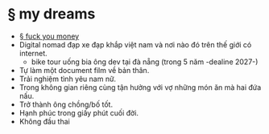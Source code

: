 # § my dreams

- [§ fuck you money](publish/20220404234526.md)
- Digital nomad đạp xe đạp khắp việt nam và nơi nào đó trên thế giới có internet.
  - bike tour uống bia ông dev tại đà nẵng (trong 5 năm -dealine 2027-)
- Tự làm một document film về bản thân.
- Trải nghiệm tình yêu nam nữ.
- Trong không gian riêng cùng tận hưởng với vợ những món ăn mà hai đứa nấu.
- Trở thành ông chồng/bố tốt.
- Hạnh phúc trong giấy phút cuối đời.
- Không đầu thai
